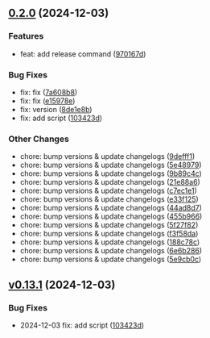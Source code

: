
## [0.2.0](https://github.com/codaxio/cdx-release-test/compare/pkg1-v0.1.0...pkg1-v0.2.0) (2024-12-03)

### Features

* feat: add release command ([970167d](https://github.com/codaxio/cdx-release-test/commit/970167d35ebc7107e94f6de5510b0fc8a60e9f45))

### Bug Fixes

* fix: fix ([7a608b8](https://github.com/codaxio/cdx-release-test/commit/7a608b81b4d0d6eae4818dc7b9e0ba4a05308e43))
* fix: fix ([e15978e](https://github.com/codaxio/cdx-release-test/commit/e15978ed7e1de77ee984197db37e6bbd13574f7a))
* fix: version ([8de1e8b](https://github.com/codaxio/cdx-release-test/commit/8de1e8b0e21a710bf78498824a048b0433114879))
* fix: add script ([103423d](https://github.com/codaxio/cdx-release-test/commit/103423d5760be1aa0738219872695e979517f369))

### Other Changes

* chore: bump versions & update changelogs ([9defff1](https://github.com/codaxio/cdx-release-test/commit/9defff1d509f3f4c0335b078c41085af03b5bcf0))
* chore: bump versions & update changelogs ([5e48979](https://github.com/codaxio/cdx-release-test/commit/5e48979b115c3ce59a4b01be1a6333d44b07b36e))
* chore: bump versions & update changelogs ([9b89c4c](https://github.com/codaxio/cdx-release-test/commit/9b89c4c2dc1cc06f6535012c76d159afd218a1e8))
* chore: bump versions & update changelogs ([21e88a6](https://github.com/codaxio/cdx-release-test/commit/21e88a6fa586b9afca397cb036e55d2039b2af44))
* chore: bump versions & update changelogs ([c7ec1e1](https://github.com/codaxio/cdx-release-test/commit/c7ec1e10f601bb8099d3ea82440dc572141ca10d))
* chore: bump versions & update changelogs ([e33f125](https://github.com/codaxio/cdx-release-test/commit/e33f125190bb10cf975bdca66be1bd633eb9dcc2))
* chore: bump versions & update changelogs ([44ad8d7](https://github.com/codaxio/cdx-release-test/commit/44ad8d7c969e4dccb6d68baa5b13bb00fcb5e9b6))
* chore: bump versions & update changelogs ([455b966](https://github.com/codaxio/cdx-release-test/commit/455b966cab60758bb24d9fa6fd069559a8e9efba))
* chore: bump versions & update changelogs ([5f27f82](https://github.com/codaxio/cdx-release-test/commit/5f27f827ebaf2c5665815852f7165f9da5e027ba))
* chore: bump versions & update changelogs ([f3f58da](https://github.com/codaxio/cdx-release-test/commit/f3f58da95075913a528ef796645db9ca51c4521f))
* chore: bump versions & update changelogs ([188c78c](https://github.com/codaxio/cdx-release-test/commit/188c78cad1e235010a1f7b58333643c45f12a2cd))
* chore: bump versions & update changelogs ([6e6b286](https://github.com/codaxio/cdx-release-test/commit/6e6b286052a4e964340b5b65cb2fbc1f7152d97c))
* chore: bump versions & update changelogs ([5e9cb0c](https://github.com/codaxio/cdx-release-test/commit/5e9cb0c49874c2b03dee7d78c3e7b7d556b82bca))



## [v0.13.1](https://github.com/codaxio/cdx-release-test/compare/pkg1-v0.1.0...pkg1-vv0.13.1) (2024-12-03)

### Bug Fixes

* 2024-12-03 fix: add script ([103423d](https://github.com/codaxio/cdx-release-test/commit/103423d5760be1aa0738219872695e979517f369))

